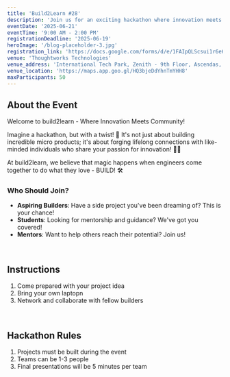 ```yaml
---
title: 'Build2Learn #28'
description: 'Join us for an exciting hackathon where innovation meets community!'
eventDate: '2025-06-21'
eventTime: '9:00 AM - 2:00 PM'
registrationDeadline: '2025-06-19'
heroImage: '/blog-placeholder-3.jpg'
registration_link: 'https://docs.google.com/forms/d/e/1FAIpQLScsui1r6e6PsgDyOycPiIAY_rz9i8vQ02MnmikPw2ESVG830g/closedform'
venue: 'Thoughtworks Technologies'
venue_address: 'International Tech Park, Zenith - 9th Floor, Ascendas, Taramani Link Rd, Tharamani, Chennai, Tamil Nadu 600113'
venue_location: '​​https://maps.app.goo.gl/HQ3bjeDdYhnTmYHH8'
maxParticipants: 50
---
```


## About the Event

Welcome to build2learn - Where Innovation Meets Community! 

Imagine a hackathon, but with a twist! 🤔 It's not just about building incredible micro products; it's about forging lifelong connections with like-minded individuals who share your passion for innovation! 🤝💡

At build2learn, we believe that magic happens when engineers come together to do what they love - BUILD! 🛠

### Who Should Join?

- **Aspiring Builders**: Have a side project you've been dreaming of? This is your chance!
- **Students**: Looking for mentorship and guidance? We've got you covered!
- **Mentors**: Want to help others reach their potential? Join us!

<br />

## Instructions

1. Come prepared with your project idea
2. Bring your own laptopn
3. Network and collaborate with fellow builders

<br />

## Hackathon Rules

1. Projects must be built during the event
2. Teams can be 1-3 people
3. Final presentations will be 5 minutes per team